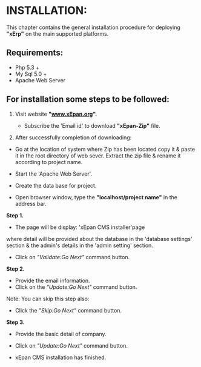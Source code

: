 # INSTALLATION:
  This chapter contains the general installation procedure for deploying **"xErp"** on the main supported platforms.
## Requirements:
  * Php 5.3 +
  * My Sql 5.0 +
  * Apache Web Server

## For installation some steps to be followed:
1. Visit website **"www.xEpan.org".**

   * Subscribe the 'Email id' to download **"xEpan-Zip"** file.
  
2. After successfully completion of downloading:  
   
* Go at the location of system where Zip has been located copy it & paste it in the root directory of web sever. Extract the zip file & rename it according to project name.
   
* Start the 'Apache Web Server'.
* Create the data base for project.
* Open browser window, type the **"localhost/project name"** in the address bar.

**Step 1.**
*  The page will be display:
   'xEpan CMS installer'page
 
where  detail will be provided about the database in the 'database settings' section & the admin's details in the 'admin setting' section.
* Click on _"Validate:Go Next"_ command button.

**Step 2.**
* Provide the email information.
* Click on the _"Update:Go Next"_ command button.

Note: You can skip this step also:
* Click the _"Skip:Go Next"_ command button.

**Step 3.**
* Provide the basic detail of company.
* Click on _"Update:Go Next"_ command button.

* xEpan CMS installation has finished.




       